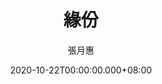 ---
issue: 400
title: 緣份
author: 張月惠
date: 2020-10-22T00:00:00.000+08:00
topic: 生活
difficulty: 1
wikidata: Q131449200
wikidata_link: https://www.wikidata.org/wiki/Q131449200
author_wikidata_link: https://www.wikidata.org/wiki/undefined
author_wikidata: Q131448428
---